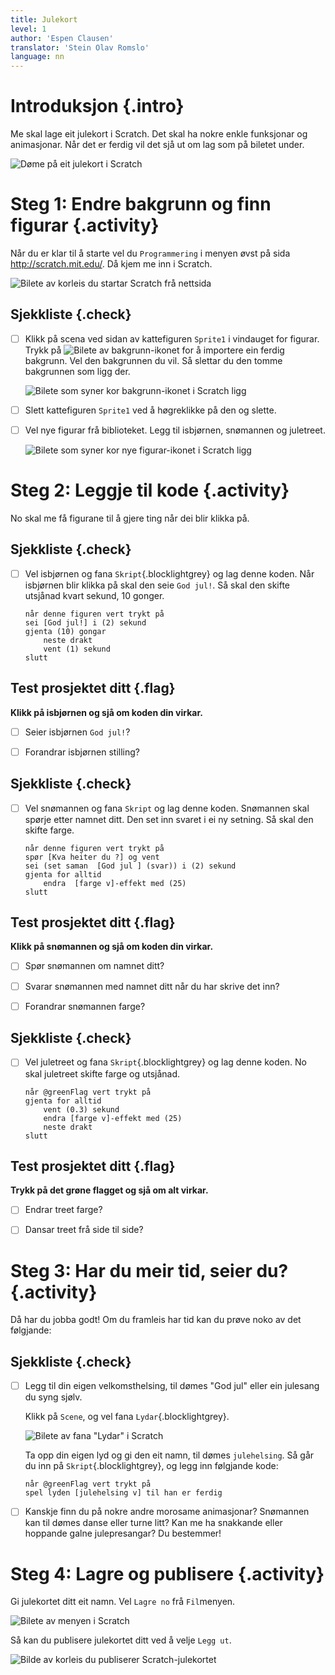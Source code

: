 ```yaml
---
title: Julekort
level: 1
author: 'Espen Clausen'
translator: 'Stein Olav Romslo'
language: nn
---
```


# Introduksjon {.intro}

Me skal lage eit julekort i Scratch. Det skal ha nokre enkle funksjonar og
animasjonar. Når det er ferdig vil det sjå ut om lag som på biletet under.

![Døme på eit julekort i Scratch](julekort.png)

# Steg 1: Endre bakgrunn og finn figurar {.activity}

Når du er klar til å starte vel du `Programmering` i menyen øvst på sida
<http://scratch.mit.edu/>. Då kjem me inn i Scratch.

![Bilete av korleis du startar Scratch frå nettsida](programmering.png)

## Sjekkliste {.check}

- [ ] Klikk på scena ved sidan av kattefiguren `Sprite1` i vindauget for
  figurar. Trykk på ![Bilete av
  bakgrunn-ikonet](../bilder/bakgrunn-fra-bibliotek.png) for å importere ein
  ferdig bakgrunn. Vel den bakgrunnen du vil. Så slettar du den tomme bakgrunnen
  som ligg der.

  ![Bilete som syner kor bakgrunn-ikonet i Scratch ligg](ny_bakgrunn.png)

- [ ] Slett kattefiguren `Sprite1` ved å høgreklikke på den og slette.

- [ ] Vel nye figurar frå biblioteket. Legg til isbjørnen, snømannen og
  juletreet.

  ![Bilete som syner kor nye figurar-ikonet i Scratch ligg](velg_figurer.png)

# Steg 2: Leggje til kode {.activity}

No skal me få figurane til å gjere ting når dei blir klikka på.

## Sjekkliste {.check}

- [ ] Vel isbjørnen og fana `Skript`{.blocklightgrey} og lag denne koden. Når
  isbjørnen blir klikka på skal den seie `God jul!`. Så skal den skifte utsjånad
  kvart sekund, 10 gonger.

  ```blocks
  når denne figuren vert trykt på
  sei [God jul!] i (2) sekund
  gjenta (10) gongar
      neste drakt
      vent (1) sekund
  slutt
  ```

## Test prosjektet ditt {.flag}

__Klikk på isbjørnen og sjå om koden din virkar.__

- [ ] Seier isbjørnen `God jul!`?

- [ ] Forandrar isbjørnen stilling?

## Sjekkliste {.check}

- [ ] Vel snømannen og fana `Skript` og lag denne koden. Snømannen skal spørje
  etter namnet ditt. Den set inn svaret i ei ny setning. Så skal den skifte
  farge.

  ```blocks
  når denne figuren vert trykt på
  spør [Kva heiter du ?] og vent
  sei (set saman  [God jul ] (svar)) i (2) sekund
  gjenta for alltid
      endra  [farge v]-effekt med (25)
  slutt
  ```

## Test prosjektet ditt {.flag}

__Klikk på snømannen og sjå om koden din virkar.__

- [ ] Spør snømannen om namnet ditt?

- [ ] Svarar snømannen med namnet ditt når du har skrive det inn?

- [ ] Forandrar snømannen farge?

## Sjekkliste {.check}

- [ ] Vel juletreet og fana `Skript`{.blocklightgrey} og lag denne
koden. No skal juletreet skifte farge og utsjånad.

  ```blocks
  når @greenFlag vert trykt på
  gjenta for alltid
      vent (0.3) sekund
      endra [farge v]-effekt med (25)
      neste drakt
  slutt
  ```

## Test prosjektet ditt {.flag}

__Trykk på det grøne flagget og sjå om alt virkar.__

- [ ] Endrar treet farge?

- [ ] Dansar treet frå side til side?

# Steg 3: Har du meir tid, seier du? {.activity}

Då har du jobba godt! Om du framleis har tid kan du prøve noko av det følgjande:

## Sjekkliste {.check}

- [ ] Legg til din eigen velkomsthelsing, til dømes "God jul" eller ein julesang
  du syng sjølv.

  Klikk på `Scene`, og vel fana `Lydar`{.blocklightgrey}.

  ![Bilete av fana "Lydar" i Scratch](lyder.png)

  Ta opp din eigen lyd og gi den eit namn, til dømes
  `julehelsing`. Så går du inn på `Skript`{.blocklightgrey}, og
  legg inn følgjande kode:

  ```blocks
  når @greenFlag vert trykt på
  spel lyden [julehelsing v] til han er ferdig
  ```

- [ ] Kanskje finn du på nokre andre morosame animasjonar? Snømannen kan til
  dømes danse eller turne litt? Kan me ha snakkande eller hoppande galne
  julepresangar? Du bestemmer!

# Steg 4: Lagre og publisere {.activity}

Gi julekortet ditt eit namn. Vel `Lagre no` frå `Fil`menyen.

![Bilete av menyen i Scratch](lagre.png)

Så kan du publisere julekortet ditt ved å velje `Legg ut`.

![Bilde av korleis du publiserer Scratch-julekortet](leggut.png)

